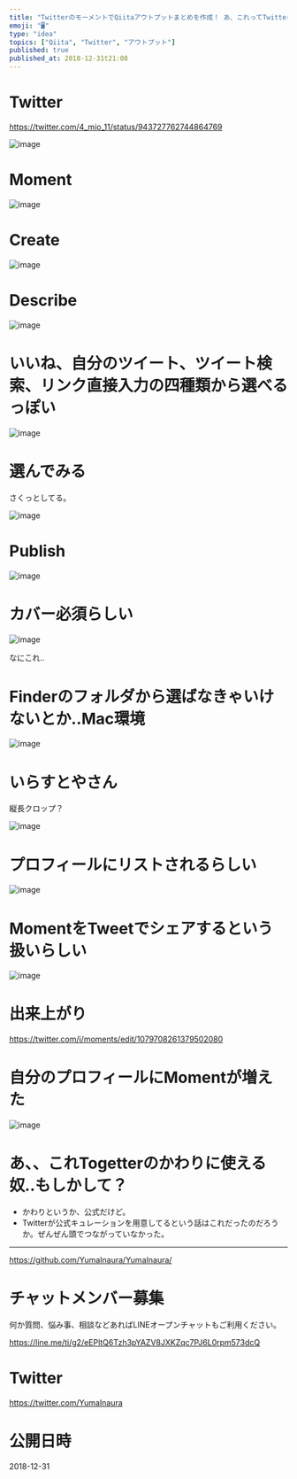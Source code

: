 ```yaml
---
title: "TwitterのモーメントでQiitaアウトプットまとめを作成！ あ、これってTwitter公式のTogetter的な？"
emoji: "🖥"
type: "idea"
topics: ["Qiita", "Twitter", "アウトプット"]
published: true
published_at: 2018-12-31t21:08
---
```


# Twitter

https://twitter.com/4_mio_11/status/943727762744864769

![image](https://user-images.githubusercontent.com/13635059/50559903-91659d80-0d3e-11e9-813f-ce2b206c2f36.png)

# Moment

![image](https://user-images.githubusercontent.com/13635059/50559908-b4904d00-0d3e-11e9-8594-b0718e56baf1.png)

# Create
![image](https://user-images.githubusercontent.com/13635059/50559914-beb24b80-0d3e-11e9-829c-412f2813ae25.png)

# Describe

![image](https://user-images.githubusercontent.com/13635059/50559929-e0133780-0d3e-11e9-8885-7a5cddc93112.png)

# いいね、自分のツイート、ツイート検索、リンク直接入力の四種類から選べるっぽい

![image](https://user-images.githubusercontent.com/13635059/50559944-fd480600-0d3e-11e9-924f-1da9cf561b7d.png)

# 選んでみる

さくっとしてる。

![image](https://user-images.githubusercontent.com/13635059/50559953-1bae0180-0d3f-11e9-97e5-7ad02697494f.png)

# Publish

![image](https://user-images.githubusercontent.com/13635059/50559968-46985580-0d3f-11e9-90d7-8265629bdec6.png)

# カバー必須らしい

![image](https://user-images.githubusercontent.com/13635059/50559972-52841780-0d3f-11e9-99d3-d3eb24b65008.png)

なにこれ‥

# Finderのフォルダから選ばなきゃいけないとか‥Mac環境

![image](https://user-images.githubusercontent.com/13635059/50559985-75aec700-0d3f-11e9-8dda-31e7412c484e.png)

# いらすとやさん

縦長クロップ？

![image](https://user-images.githubusercontent.com/13635059/50560002-8a8b5a80-0d3f-11e9-9f82-11f1bd9f93bd.png)

# プロフィールにリストされるらしい

![image](https://user-images.githubusercontent.com/13635059/50560011-9aa33a00-0d3f-11e9-8c13-8b1e8ade51b3.png)

# MomentをTweetでシェアするという扱いらしい

![image](https://user-images.githubusercontent.com/13635059/50560019-a858bf80-0d3f-11e9-9533-594a7ebe306d.png)

# 出来上がり

https://twitter.com/i/moments/edit/1079708261379502080

# 自分のプロフィールにMomentが増えた

![image](https://user-images.githubusercontent.com/13635059/50560034-c8887e80-0d3f-11e9-9f21-acd03d62d92c.png)

# あ、、これTogetterのかわりに使える奴‥もしかして？

- かわりというか、公式だけど。
- Twitterが公式キュレーションを用意してるという話はこれだったのだろうか。ぜんぜん頭でつながっていなかった。


---

https://github.com/YumaInaura/YumaInaura/








<!-- Update From Qiita API -->

# チャットメンバー募集


何か質問、悩み事、相談などあればLINEオープンチャットもご利用ください。

https://line.me/ti/g2/eEPltQ6Tzh3pYAZV8JXKZqc7PJ6L0rpm573dcQ





# Twitter


https://twitter.com/YumaInaura


<!-- Update From Qiita API -->



# 公開日時

2018-12-31
